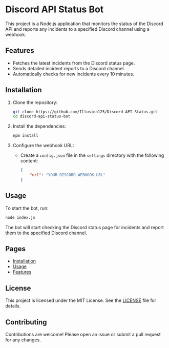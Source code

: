 # Discord API Status Bot

This project is a Node.js application that monitors the status of the Discord API and reports any incidents to a specified Discord channel using a webhook.

## Features

- Fetches the latest incidents from the Discord status page.
- Sends detailed incident reports to a Discord channel.
- Automatically checks for new incidents every 10 minutes.

## Installation

1. Clone the repository:
    ```bash
    git clone https://github.com/Illusion125/Discord-API-Status.git
    cd discord-api-status-bot
    ```

2. Install the dependencies:
    ```bash
    npm install
    ```

3. Configure the webhook URL:
    - Create a `config.json` file in the `settings` directory with the following content:
        ```json
        {
            "url": "YOUR_DISCORD_WEBHOOK_URL"
        }
        ```

## Usage

To start the bot, run:
```bash
node index.js
```

The bot will start checking the Discord status page for incidents and report them to the specified Discord channel.

## Pages

- [Installation](#installation)
- [Usage](#usage)
- [Features](#features)

## License

This project is licensed under the MIT License. See the [LICENSE](LICENSE) file for details.

## Contributing

Contributions are welcome! Please open an issue or submit a pull request for any changes.
